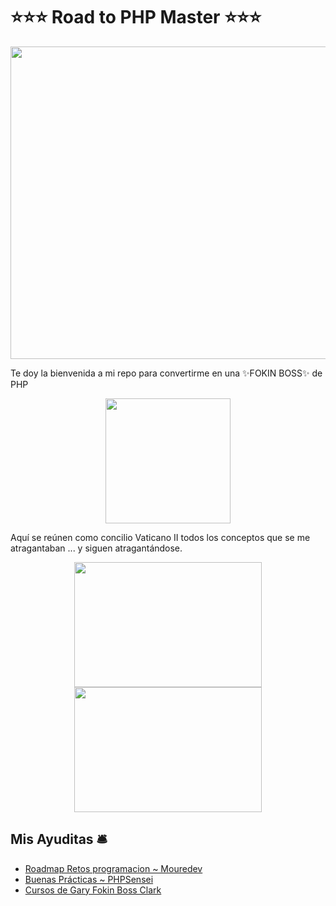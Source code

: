 # ⭐⭐⭐ Road to PHP Master ⭐⭐⭐

<img src="https://github.com/user-attachments/assets/900bd631-d30c-4bd3-ad41-6777e28c8f43" width="950" height="500" />


Te doy la bienvenida a mi repo para convertirme en una ✨FOKIN BOSS✨ de PHP

<p align="center">
<img src="https://github.com/user-attachments/assets/2dfbc7d3-d41f-484b-9880-fa196105dbf2" width="200" height="200" />
</p>

Aquí se reúnen como concilio Vaticano II todos los conceptos que se me atragantaban ... y siguen atragantándose.

<p align="center">
    <img src="https://github.com/user-attachments/assets/e0356b20-ffcc-4f36-9e6a-a5f4206e9ad6" width="300" height="200" style="display: inline-block;" />
    <img src="https://github.com/user-attachments/assets/fb375b1f-9fa6-4fce-8ab4-420cbb490fc9" width="300" height="200" style="display: inline-block;" />
</p>



## Mis Ayuditas 🛎️
- [Roadmap Retos programacion ~ Mouredev](https://retosdeprogramacion.com/roadmap/#last)
- [Buenas Prácticas ~ PHPSensei](https://phpsensei.es/category/buenas-practicas/)
- [Cursos de Gary Fokin Boss Clark](https://garyclarketech.teachable.com/courses/)



